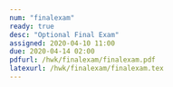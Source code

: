 ```yaml
---
num: "finalexam"
ready: true
desc: "Optional Final Exam"
assigned: 2020-04-10 11:00
due: 2020-04-14 02:00
pdfurl: /hwk/finalexam/finalexam.pdf
latexurl: /hwk/finalexam/finalexam.tex
---
```

